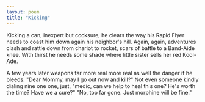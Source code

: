 ```yaml
---
layout: poem
title: "Kicking"
---
```


Kicking a can, inexpert but cocksure,
he clears the way his Rapid Flyer needs
to coast him down again his neighbor's hill.
Again, again, adventures clash and rattle
down from chariot to rocket, scars of battle
to a Band-Aide knee.
               With thirst he needs some shade
where little sister sells her red Kool-Ade.

A few years later weapons far more real
more real as well the danger if he bleeds.
"Dear Mommy, may I go out now and kill?"
Not even someone kindly dialing nine
one one, just, "medic, can we help to heal
this one? He's worth the time? Have we a cure?"
"No, too far gone.  Just morphine will be fine."
